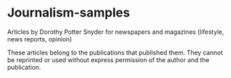 # Journalism-samples
Articles by Dorothy Potter Snyder for newspapers and magazines (lifestyle, news reports, opinion)

These articles belong to the publications that published them. They cannot be reprinted or used without express permission of the author and the publication.
